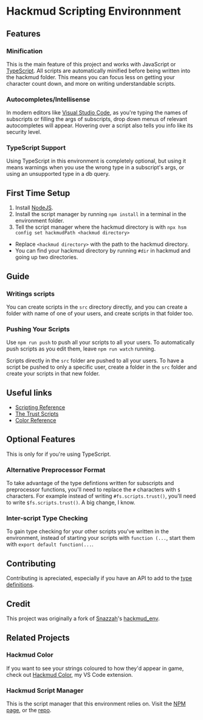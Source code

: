 # Hackmud Scripting Environnment
## Features
### Minification
This is the main feature of this project and works with JavaScript or [TypeScript](https://www.typescriptlang.org/). All scripts are automatically minified before being written into the hackmud folder. This means you can focus less on getting your character count down, and more on writing understandable scripts.

### Autocompletes/Intellisense
In modern editors like [Visual Studio Code](https://code.visualstudio.com/), as you're typing the names of subscripts or filling the args of subscripts, drop down menus of relevant autocompletes will appear. Hovering over a script also tells you info like its security level.

### TypeScript Support
Using TypeScript in this environment is completely optional, but using it means warnings when you use the wrong type in a subscript's args, or using an unsupported type in a db query.

## First Time Setup
1. Install [NodeJS](https://nodejs.org/).
2. Install the script manager by running `npm install` in a terminal in the environment folder.
3. Tell the script manager where the hackmud directory is with `npx hsm config set hackmudPath <hackmud directory>`
  - Replace `<hackmud directory>` with the path to the hackmud directory.
  - You can find your hackmud directory by running `#dir` in hackmud and going up two directories.

## Guide
### Writings scripts
You can create scripts in the `src` directory directly, and you can create a folder with name of one of your users, and create scripts in that folder too.

### Pushing Your Scripts
Use `npm run push` to push all your scripts to all your users.
To automatically push scripts as you edit them, leave `npm run watch` running.

Scripts directly in the `src` folder are pushed to all your users.
To have a script be pushed to only a specific user, create a folder in the `src` folder and create your scripts in that new folder.

## Useful links
- [Scripting Reference](https://hackmud.com/forums/general_discussion/scripting_reference)
- [The Trust Scripts](https://hackmud.com/forums/new_players/the_trust_scripts___documentation_for__scripts_trust__scripts)
- [Color Reference](https://hackmud.com/forums/general_discussion/color_reference)

## Optional Features
This is only for if you're using TypeScript.

### Alternative Preprocessor Format
To take advantage of the type defintions written for subscripts and preprocessor functions, you'll need to replace the `#` characters with `$` characters. For example instead of writing `#fs.scripts.trust()`, you'll need to write `$fs.scripts.trust()`. A big change, I know.

### Inter-script Type Checking
To gain type checking for your other scripts you've written in the environment, instead of starting your scripts with `function (...`, start them with `export default function(...`.

## Contributing
Contributing is apreciated, especially if you have an API to add to the [type definitions](hackmud.d.ts).

## Credit
This project was originally a fork of [Snazzah](https://github.com/Snazzah)'s [hackmud_env](https://github.com/Snazzah/hackmud_env).

## Related Projects
### Hackmud Color
If you want to see your strings coloured to how they'd appear in game, check out [Hackmud Color](https://marketplace.visualstudio.com/items?itemName=Samual.hackmud-color), my VS Code extension.
### Hackmud Script Manager
This is the script manager that this environment relies on. Visit the [NPM page](https://www.npmjs.com/package/hackmud-script-manager), or the [repo](https://github.com/samualtnorman/hackmud-script-manager).
